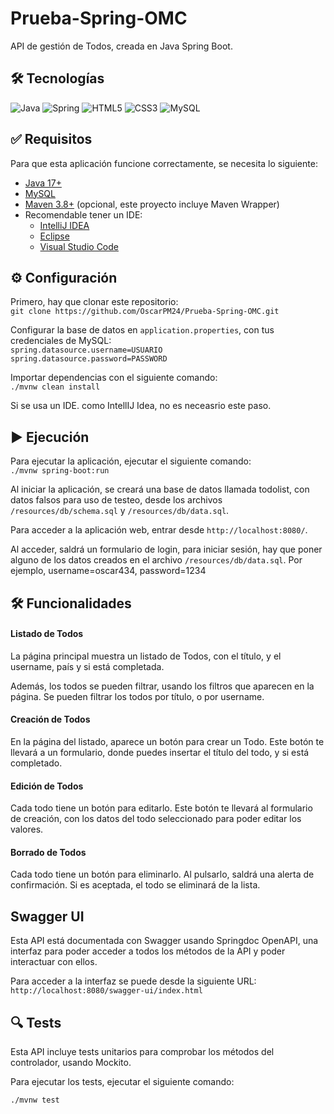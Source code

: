 # Prueba-Spring-OMC
API de gestión de Todos, creada en Java Spring Boot.

## 🛠️ Tecnologías
![Java](https://img.shields.io/badge/java-%23ED8B00.svg?style=for-the-badge&logo=openjdk&logoColor=white)
![Spring](https://img.shields.io/badge/spring-%236DB33F.svg?style=for-the-badge&logo=spring&logoColor=white)
![HTML5](https://img.shields.io/badge/html5-%23E34F26.svg?style=for-the-badge&logo=html5&logoColor=white)
![CSS3](https://img.shields.io/badge/CSS3%20-%20%23663399?style=for-the-badge&logo=css&logoColor=%23FFFFFF)
![MySQL](https://img.shields.io/badge/mysql-4479A1.svg?style=for-the-badge&logo=mysql&logoColor=white)

## ✅ Requisitos
Para que esta aplicación funcione correctamente, se necesita lo siguiente:

- [Java 17+](https://jdk.java.net/)
- [MySQL](https://dev.mysql.com/downloads/installer/)
- [Maven 3.8+](https://maven.apache.org/download.cgi) (opcional, este proyecto incluye Maven Wrapper)
- Recomendable tener un IDE:
  - [IntelliJ IDEA](https://www.jetbrains.com/idea/download/)
  - [Eclipse](https://www.eclipse.org/downloads/)
  - [Visual Studio Code](https://code.visualstudio.com/Download)


## ⚙️ Configuración

Primero, hay que clonar este repositorio: <br>
`git clone https://github.com/OscarPM24/Prueba-Spring-OMC.git`

Configurar la base de datos en `application.properties`, con tus credenciales de MySQL: <br>
`spring.datasource.username=USUARIO`<br>
`spring.datasource.password=PASSWORD`

Importar dependencias con el siguiente comando: <br>
`./mvnw clean install`

Si se usa un IDE. como IntellIJ Idea, no es neceasrio este paso.

## ▶️ Ejecución

Para ejecutar la aplicación, ejecutar el siguiente comando: <br>
`./mvnw spring-boot:run`

Al iniciar la aplicación, se creará una base de datos llamada todolist, con datos falsos para uso de testeo, desde los archivos `/resources/db/schema.sql` y `/resources/db/data.sql`.

Para acceder a la aplicación web, entrar desde `http://localhost:8080/`.

Al acceder, saldrá un formulario de login, para iniciar sesión, hay que poner alguno de los datos creados en el archivo `/resources/db/data.sql`.
Por ejemplo, username=oscar434, password=1234

## 🛠️ Funcionalidades 

#### Listado de Todos

La página principal muestra un listado de Todos, con el título, y el username, país y si está completada. 

Además, los todos se pueden filtrar, usando los filtros que aparecen en la página. Se pueden filtrar los todos por título, o por username.

#### Creación de Todos

En la página del listado, aparece un botón para crear un Todo. 
Este botón te llevará a un formulario, donde puedes insertar el título del todo, y si está completado.

#### Edición de Todos

Cada todo tiene un botón para editarlo.
Este botón te llevará al formulario de creación, con los datos del todo seleccionado para poder editar los valores.

#### Borrado de Todos

Cada todo tiene un botón para eliminarlo.
Al pulsarlo, saldrá una alerta de confirmación. Si es aceptada, el todo se eliminará de la lista.

## Swagger UI

Esta API está documentada con Swagger usando Springdoc OpenAPI, una interfaz para poder acceder a todos los métodos de la API y poder interactuar con ellos.

Para acceder a la interfaz se puede desde la siguiente URL: `http://localhost:8080/swagger-ui/index.html`

## 🔍 Tests

Esta API incluye tests unitarios para comprobar los métodos del controlador, usando Mockito.

Para ejecutar los tests, ejecutar el siguiente comando: <br>

`./mvnw test`
